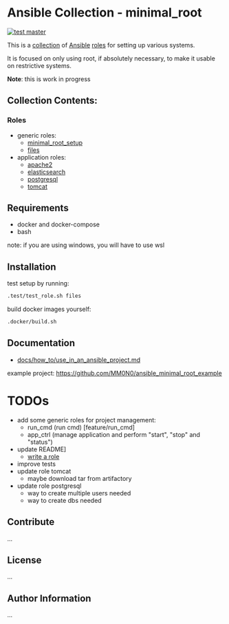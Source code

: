 # Ansible Collection - minimal_root
[![test master](https://github.com/MM0N0/ansible_minimal_root/actions/workflows/test_main.yml/badge.svg)](https://github.com/MM0N0/ansible_minimal_root/actions/workflows/test_main.yml)

This is a [collection](https://docs.ansible.com/ansible/devel/collections_guide/index.html)
of [Ansible](https://www.ansible.com) [roles](https://docs.ansible.com/ansible/latest/playbook_guide/playbooks_reuse_roles.html)
for setting up various systems.

It is focused on only using root, if absolutely necessary,
to make it usable on restrictive systems. 

**Note**: this is work in progress

## Collection Contents:

### Roles
- generic roles:
  - [minimal_root_setup](roles/minimal_root_setup/README.md)
  - [files](roles/files/README.md)
- application roles:
  - [apache2](roles/apache2/README.md)
  - [elasticsearch](roles/elasticsearch/README.md)
  - [postgresql](roles/postgresql/README.md)
  - [tomcat](roles/tomcat/README.md)

## Requirements
- docker and docker-compose
- bash

note: if you are using windows, you will have to use wsl

## Installation
test setup by running:

```bash
.test/test_role.sh files
```

build docker images yourself:

```bash 
.docker/build.sh
```

## Documentation

- [docs/how_to/use_in_an_ansible_project.md](docs/how_to/use_in_an_ansible_project.md)

example project: https://github.com/MM0N0/ansible_minimal_root_example

# TODOs

- add some generic roles for project management: 
  - run_cmd (run cmd) [feature/run_cmd]
  - app_ctrl (manage application and perform "start", "stop" and "status")
- update README]
  - [write a role](docs/how_to/write_a_role.md)
- improve tests
- update role tomcat
  - maybe download tar from artifactory
- update role postgresql
  - way to create multiple users needed
  - way to create dbs needed

## Contribute
...

## License
...

## Author Information
...
